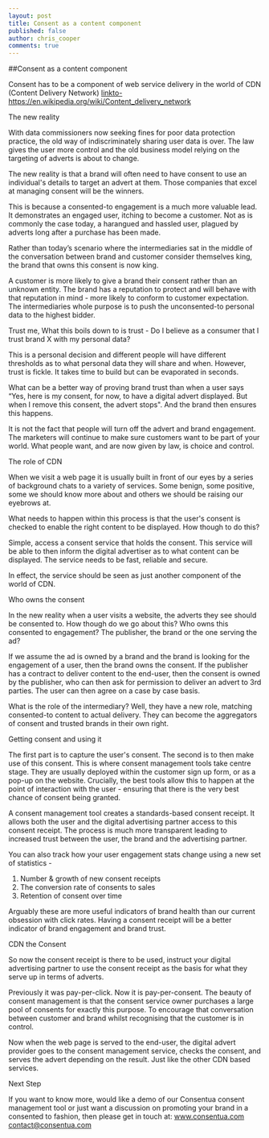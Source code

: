 ```yaml
---
layout: post
title: Consent as a content component
published: false
author: chris_cooper
comments: true
---
```


##Consent as a content component 

Consent has to be a component of web service delivery in the
world of CDN (Content Delivery Network) 
<linkto-https://en.wikipedia.org/wiki/Content_delivery_network>

The new reality

With data commissioners now seeking fines for poor data protection practice, the old way of indiscriminately sharing user data is over. The law gives the user more control and the old business model relying on the targeting of adverts is about to change.

The new reality is that a brand will often need to have consent to use an individual's details to target an advert at them. Those companies that excel at managing consent will be the winners.

This is because a consented-to engagement is a much more valuable lead. It demonstrates an engaged user, itching to become a customer. Not as is commonly the case today, a harangued and hassled user, plagued by adverts long after a purchase has been made.

Rather than today’s scenario where the intermediaries sat in the middle of the conversation between brand and customer consider themselves king, the brand that owns this consent is now king. 

A customer is more likely to give a brand their consent rather
than an unknown entity. The brand has a reputation to protect and will behave with that reputation in mind - more likely to conform to customer expectation.
The intermediaries whole purpose is to push the unconsented-to personal data to the highest bidder.

Trust me, What this boils down to is trust - Do I believe as a consumer that I trust brand X with my personal data? 

This is a personal decision and different people will have different thresholds as to what personal data they will share and when. However, trust is fickle. It takes time to build but can be evaporated in seconds.

What can be a better way of proving brand trust than when a user says “Yes, here is my consent, for now, to have a digital advert displayed. But when I remove this consent, the advert stops". And the brand then ensures this happens.

It is not the fact that people will turn off the advert and brand engagement. The marketers will continue to make sure customers want to be part of your world. What people want, and are now given by law, is choice and control.

The role of CDN

When we visit a web page it is usually built in front of our eyes by a series of background chats to a variety of services. Some benign, some positive, some we should know more about and others we should be raising our eyebrows at.

What needs to happen within this process is that the user's consent is checked to enable the right content to be displayed. How though to do this?

Simple, access a consent service that holds the consent. This service will be able to then inform the digital advertiser as to what content can be displayed. The service needs to be fast, reliable and secure.

In effect, the service should be seen as just another component of the world of CDN.

Who owns the consent

In the new reality when a user visits a website, the adverts they see should be consented to. How though do we go about this? Who owns this consented to engagement? The publisher, the brand or the one serving the ad?

If we assume the ad is owned by a brand and the brand is looking for the engagement of a user, then the brand owns the consent. If the publisher has a contract to deliver content to the end-user, then the consent is owned by the publisher, who can then ask for permission to deliver an
advert to 3rd parties. The user can then agree on a case by case basis.

What is the role of the intermediary?  Well, they have a new role, matching consented-to content to actual delivery. They can become the aggregators of consent and trusted brands in their own right.

Getting consent and using it

The first part is to capture the user's consent. The second is to then make use of this consent.
This is where consent management tools take centre stage. They are usually deployed within the customer sign up form, or as a pop-up on the website. Crucially, the best tools allow this to happen at the point of interaction with the user - ensuring that there is the very best chance of consent being granted.

A consent management tool creates a standards-based consent receipt. <linkto Kantara> It allows both the user and the digital advertising partner access to this consent receipt. The process is much more transparent leading to increased trust between the user, the brand and the advertising partner.

You can also track how your user engagement stats change using a new set of statistics - 

1. Number & growth of new consent receipts
2. The conversion rate of consents to sales
3. Retention of consent over time

Arguably these are more useful indicators of brand health than our current obsession with click rates. Having a consent receipt will be a better indicator of brand engagement and brand trust.

CDN the Consent

So now the consent receipt is there to be used, instruct your digital advertising partner to use the consent receipt as the basis
for what they serve up in terms of adverts.

Previously it was pay-per-click. Now it is pay-per-consent. The beauty of consent management is that the consent service owner purchases a large pool of consents for exactly this purpose. To encourage that conversation between customer and brand whilst recognising that the customer is in control.

 Now when the web page is served to the end-user, the digital advert provider goes to the consent management service, checks the consent, and serves the advert depending on the result. Just like
the other CDN based services.

Next Step

If you want to know more, would like a demo of our Consentua consent management tool or just want a discussion on promoting
your brand in a consented to fashion, then please get in touch at:
www.consentua.com
contact@consentua.com
